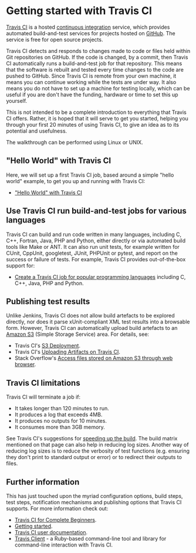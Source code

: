Getting started with Travis CI
==============================

[Travis CI](https://travis-ci.org/) is a hosted [continuous integration](http://en.wikipedia.org/wiki/Continuous_Integration) service, which provides automated build-and-test services for projects hosted on [GitHub](https://github.com). The service is free for open source projects.

Travis CI detects and responds to changes made to code or files held within Git repositories on GitHub. If the code is changed, by a commit, then Travis CI automatically runs a build-and-test job for that repository. This means that the software is rebuilt and tested every time changes to the code are pushed to GitHub. Since Travis CI is remote from your own machine, it means you can continue working while the tests are under way. It also means you do not have to set up a machine for testing locally, which can be useful if you are don't have the funding, hardware or time to set this up yourself.

This is not intended to be a complete introduction to everything that Travis CI offers. Rather, it is hoped that it will serve to get you started, helping you through your first 20 minutes of using Travis CI, to give an idea as to its potential and usefulness.

The walkthrough can be performed using Linux or UNIX.

"Hello World" with Travis CI
----------------------------

Here, we will set up a first Travis CI job, based around a simple "hello world" example, to get you up and running with Travis CI:

* ["Hello World" with Travis CI](./HelloWorld.md)

Use Travis CI run build-and-test jobs for various languages
-----------------------------------------------------------

Travis CI can build and run code written in many languages, including C, C++, Fortran, Java, PHP and Python, either directly or via automated build tools like Make or ANT. It can also run unit tests, for example written for CUnit, CppUnit, googletest, JUnit, PHPUnit or pytest, and report on the success or failure of tests. For example, Travis CI provides out-of-the-box support for:

* [Create a Travis CI job for popular programming languages](./Languages.md) including C, C++, Java, PHP and Python.

Publishing test results
-----------------------

Unlike Jenkins, Travis CI does not allow build artefacts to be explored directly, nor does it parse xUnit-compliant XML test results into a browsable form. However, Travis CI can automatically upload build artefacts to an [Amazon S3](https://aws.amazon.com/s3/) (Simple Storage Service) area. For details, see:

* Travis CI's [S3 Deployment](http://docs.travis-ci.com/user/deployment/s3/).
* Travis CI's [Uploading Artifacts on Travis CI](http://docs.travis-ci.com/user/uploading-artifacts/).
* Stack Overflow's [Access files stored on Amazon S3 through web browser](http://stackoverflow.com/questions/16784052/access-files-stored-on-amazon-s3-through-web-browser).

Travis CI limitations
---------------------

Travis CI will terminate a job if:

* It takes longer than 120 minutes to run.
* It produces a log that exceeds 4MB.
* It produces no outputs for 10 minutes.
* It consumes more than 3GB memory.

See Travis CI's suggestions for [speeding up the build](http://docs.travis-ci.com/user/speeding-up-the-build/). The build matrix mentioned on that page can also help in reducing log sizes. Another way of reducing log sizes is to reduce the verbosity of test functions (e.g. ensuring they don't print to standard output or error) or to redirect their outputs to files.

Further information
-------------------

This has just touched upon the myriad configuration options, build steps, test steps, notification mechanisms and publishing options that Travis CI supports. For more information check out:

* [Travis CI for Complete Beginners](http://docs.travis-ci.com/user/for-beginners/).
* [Getting started](http://docs.travis-ci.com/user/getting-started/).
* [Travis CI user documentation](http://docs.travis-ci.com/).
* [Travis Client](https://github.com/travis-ci/travis.rb) - a Ruby-based command-line tool and library for command-line interaction with Travis CI.
